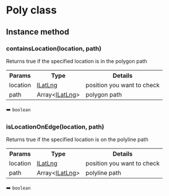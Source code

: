 # Poly class

## Instance method

### containsLocation(location, path)

Returns true if the specified location is in the polygon path

<table>
<tr>
  <th>Params</th>
  <th>Type</th>
  <th>Details</th>
</tr>
<tr>
  <td>location</td>
  <td><a href="../ilatlng/README.md">ILatLng</a></td>
  <td>position you want to check</td>
</tr>
<tr>
  <td>path</td>
  <td>Array&lt;<a href="../ilatlng/README.md">ILatLng</a>&gt;</td>
  <td>polygon path</td>
</tr>
</table>

:arrow_right: `boolean`


### isLocationOnEdge(location, path)

Returns true if the specified location is on the polyline path

<table>
<tr>
  <th>Params</th>
  <th>Type</th>
  <th>Details</th>
</tr>
<tr>
  <td>location</td>
  <td><a href="../ilatlng/README.md">ILatLng</a></td>
  <td>position you want to check</td>
</tr>
<tr>
  <td>path</td>
  <td>Array&lt;<a href="../ilatlng/README.md">ILatLng</a>&gt;</td>
  <td>polyline path</td>
</tr>
</table>

:arrow_right: `boolean`
